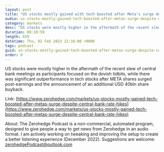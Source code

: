 ```yaml
---
layout: post
title: "US stocks mostly gained with tech boosted after Meta's surge despite central bank rate hikes - Newsquawk Asia-Pac Market Open"
audio: us-stocks-mostly-gained-tech-boosted-after-metas-surge-despite-central-bank-rate-hikes-0
category: markets
desc: "US stocks were mostly higher in the aftermath of the recent slew of central bank meetings as participants focused on the dovish tidbits, while there was significant outperformance in tech stocks after META shares surged post-earnings and the announcement of an additional USD 40bln share buyback."
duration: 00:10:59
length: 659
datetime: Thu, 02 Feb 2023 22:16:00 +0000
tags: podcast
guid: us-stocks-mostly-gained-tech-boosted-after-metas-surge-despite-central-bank-rate-hikes-0
order: 0
---
```

US stocks were mostly higher in the aftermath of the recent slew of central bank meetings as participants focused on the dovish tidbits, while there was significant outperformance in tech stocks after META shares surged post-earnings and the announcement of an additional USD 40bln share buyback.

Link: [https://www.zerohedge.com/markets/us-stocks-mostly-gained-tech-boosted-after-metas-surge-despite-central-bank-rate-hikes](https://www.zerohedge.com/markets/us-stocks-mostly-gained-tech-boosted-after-metas-surge-despite-central-bank-rate-hikes)

About: The Zerohedge Podcast is a non-commercial, automated program, designed to give people a way to get news from Zerohedge in an audio format.  I am actively working on tweaking and improving the setup to create a better listening experience (December 2022).  Suggestions are welcome: [zerohedgePodcast@outlook.com](mailto:zerohedgePodcast@outlook.com)